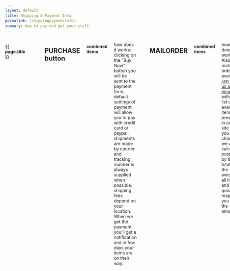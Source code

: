 ```yaml
---
layout: default
title: Shipping & Payment Info
permalink: /shippingpaymentinfo/
summary: How to pay and get your stuff.
---
```


<div class="small-12 columns page">
	<h4 class="text-center">{{ page.title }}</h4>
	<div class="large-4 medium-5  small-12 columns about">
		  <img src="/img/shippinglogo.svg">
	</div>
	<div class="large-8 medium-7 small-12 columns about">	 
		 <hr>
			<h2>PURCHASE button</h2>
			<h4>combined items</h4>
			<p>how does it works: <br>
			clicking on the "Buy Now" button you will be sent to the payment form, default settings of payment will allow you to pay with credit card or paypal. shipments are made by courier and tracking number is always supplied when possible. shipping fees depend on your location. When we get the payment you’ll get a notification and in few days your items are on their way.	
			</p>		 
		<hr>
			<h2>MAILORDER</h2>
			<h4>combined items</h4>
			<p>how does it works: <br>
			Also mail-order is available, <a href="mailto:{{ site.email }}">just send us an email</a> with the list of available items present in our site that you choose, we will calculate postage by the total of the weight of all items and quickly respond you with the amount.
		    </p>
			<br>
			<br>
	</div>	
</div>